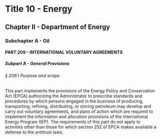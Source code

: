 
# Title 10 - Energy
## Chapter II - Department of Energy
### Subchapter A - Oil
#### PART 209 - INTERNATIONAL VOLUNTARY AGREEMENTS
##### Subpart A - General Provisions
###### § 209.1 Purpose and scope.

This part implements the provisions of the Energy Policy and Conservation Act (EPCA) authorizing the Administrator to prescribe standards and procedures by which persons engaged in the business of producing, transporting, refining, distributing, or storing petroleum may develop and carry out voluntary agreements, and plans of action which are required to implement the information and allocation provisions of the International Energy Program (IEP). The requirements of this part do not apply to activities other than those for which section 252 of EPCA makes available a defense to the antitrust laws.
